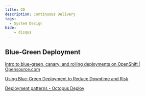 ```yaml
---
title: CD
description: Continuous Delivery
tags:
  - System Design
hide:
    - disqus
---
```



## Blue-Green Deployment

[Intro to blue-green, canary, and rolling deployments on OpenShift | Opensource.com](https://opensource.com/article/17/5/colorful-deployments)

[Using Blue-Green Deployment to Reduce Downtime and Risk](https://docs.cloudfoundry.org/devguide/deploy-apps/blue-green.html)

[Deployment patterns - Octopus Deploy](https://octopus.com/docs/deployment-patterns)
